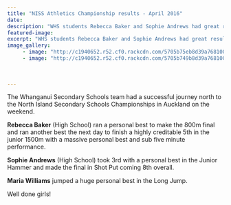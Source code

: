 ```yaml
---
title: "NISS Athletics Championship results - April 2016"
date: 
description: "WHS students Rebecca Baker and Sophie Andrews had great results at the NISS Athletics Championships held at Mt Smart Stadium in Auckland on the weekend..."
featured-image: 
excerpt: "WHS students Rebecca Baker and Sophie Andrews had great results at the NISS Athletics Championships held at Mt Smart Stadium in Auckland on the weekend..."
image_gallery:
	 - image: "http://c1940652.r52.cf0.rackcdn.com/5705b75eb8d39a7681000b15/15008.jpg"
	 - image: "http://c1940652.r52.cf0.rackcdn.com/5705b749b8d39a7681000b13/16008.jpg"
	
	
	
---
```


<p><span>The Whanganui Secondary Schools team had a successful journey north to the North Island Secondary Schools Championships in Auckland on the weekend.</span></p>
<p><span><span><strong>Rebecca Baker</strong> (High School) ran a personal best to make the 800m final and ran another best the next day to finish a highly creditable 5th in the junior 1500m with a massive personal best and sub five minute performance.</span></span></p>
<p><span><span><span><strong>Sophie Andrews</strong> (High School) took 3rd with a personal best in the Junior Hammer and made the final in Shot Put coming 8th overall.</span></span></span></p>
<p><span><span><span><strong>Maria Williams</strong> jumped a huge personal best in the Long Jump.</span></span></span></p>
<p><span><span><span>Well done girls!</span></span></span></p>
<p><span><span><span><br /></span></span></span></p>

